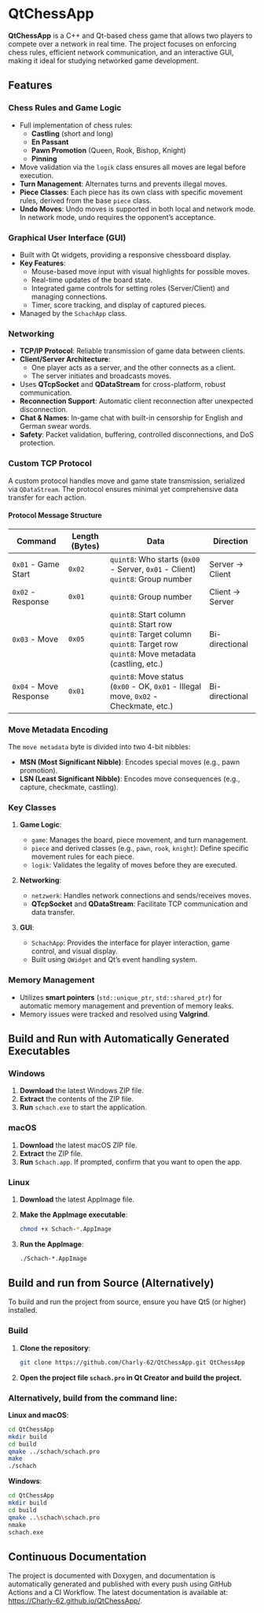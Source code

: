 # QtChessApp

**QtChessApp** is a C++ and Qt-based chess game that allows two players to compete over a network in real time. The project focuses on enforcing chess rules, efficient network communication, and an interactive GUI, making it ideal for studying networked game development.

## Features

### Chess Rules and Game Logic
- Full implementation of chess rules:
  - **Castling** (short and long)
  - **En Passant**
  - **Pawn Promotion** (Queen, Rook, Bishop, Knight)
  - **Pinning**
- Move validation via the `logik` class ensures all moves are legal before execution.
- **Turn Management**: Alternates turns and prevents illegal moves.
- **Piece Classes**: Each piece has its own class with specific movement rules, derived from the base `piece` class.
- **Undo Moves**: Undo moves is supported in both local and network mode. In network mode, undo requires the opponent’s acceptance.

### Graphical User Interface (GUI)
- Built with Qt widgets, providing a responsive chessboard display.
- **Key Features**:
  - Mouse-based move input with visual highlights for possible moves.
  - Real-time updates of the board state.
  - Integrated game controls for setting roles (Server/Client) and managing connections.
  - Timer, score tracking, and display of captured pieces.
- Managed by the `SchachApp` class.

### Networking
- **TCP/IP Protocol**: Reliable transmission of game data between clients.
- **Client/Server Architecture**:
  - One player acts as a server, and the other connects as a client.
  - The server initiates and broadcasts moves.
- Uses **QTcpSocket** and **QDataStream** for cross-platform, robust communication.
- **Reconnection Support**: Automatic client reconnection after unexpected disconnection.
- **Chat & Names**: In-game chat with built-in censorship for English and German swear words.
- **Safety**: Packet validation, buffering, controlled disconnections, and DoS protection.

### Custom TCP Protocol

A custom protocol handles move and game state transmission, serialized via `QDataStream`. The protocol ensures minimal yet comprehensive data transfer for each action.

#### Protocol Message Structure

| **Command**       | **Length (Bytes)** | **Data**                                                                                                                                             | **Direction**  |
|-------------------|--------------------|------------------------------------------------------------------------------------------------------------------------------------------------------|----------------|
| `0x01` - Game Start    | `0x02`                | `quint8`: Who starts (`0x00` - Server, `0x01` - Client) <br> `quint8`: Group number                                                                 | Server → Client |
| `0x02` - Response      | `0x01`                | `quint8`: Group number                                                                                                                               | Client → Server |
| `0x03` - Move          | `0x05`                | `quint8`: Start column <br> `quint8`: Start row <br> `quint8`: Target column <br> `quint8`: Target row <br> `quint8`: Move metadata (castling, etc.) | Bi-directional  |
| `0x04` - Move Response | `0x01`                | `quint8`: Move status (`0x00` - OK, `0x01` - Illegal move, `0x02` - Checkmate, etc.)                                                                 | Bi-directional  |

### Move Metadata Encoding

The `move metadata` byte is divided into two 4-bit nibbles:
- **MSN (Most Significant Nibble)**: Encodes special moves (e.g., pawn promotion).
- **LSN (Least Significant Nibble)**: Encodes move consequences (e.g., capture, checkmate, castling).

### Key Classes

1. **Game Logic**:
   - `game`: Manages the board, piece movement, and turn management.
   - `piece` and derived classes (e.g., `pawn`, `rook`, `knight`): Define specific movement rules for each piece.
   - `logik`: Validates the legality of moves before they are executed.

2. **Networking**:
   - `netzwerk`: Handles network connections and sends/receives moves.
   - **QTcpSocket** and **QDataStream**: Facilitate TCP communication and data transfer.

3. **GUI**:
   - `SchachApp`: Provides the interface for player interaction, game control, and visual display.
   - Built using `QWidget` and Qt’s event handling system.

### Memory Management
- Utilizes **smart pointers** (`std::unique_ptr`, `std::shared_ptr`) for automatic memory management and prevention of memory leaks.
- Memory issues were tracked and resolved using **Valgrind**.


## Build and Run with Automatically Generated Executables

### **Windows**

1. **Download** the latest Windows ZIP file.
2. **Extract** the contents of the ZIP file.
3. **Run** `schach.exe` to start the application.

### **macOS**

1. **Download** the latest macOS ZIP file.
2. **Extract** the ZIP file.
3. **Run** `Schach.app`. If prompted, confirm that you want to open the app.

### **Linux**

1. **Download** the latest AppImage file.
2. **Make the AppImage executable**:

   ```bash
   chmod +x Schach-*.AppImage
   ```

3. **Run the AppImage**:

   ```bash
   ./Schach-*.AppImage
   ```

## Build and run from Source (Alternatively)

To build and run the project from source, ensure you have Qt5 (or higher) installed.

### **Build**

1. **Clone the repository**:

   ```bash
   git clone https://github.com/Charly-62/QtChessApp.git QtChessApp
   ```

2. **Open the project file `schach.pro` in Qt Creator and build the project.**

### **Alternatively, build from the command line:**

**Linux and macOS**:

   ```bash
   cd QtChessApp
   mkdir build
   cd build
   qmake ../schach/schach.pro
   make
   ./schach
   ```

**Windows**:

   ```bash
   cd QtChessApp
   mkdir build
   cd build
   qmake ..\schach\schach.pro
   nmake
   schach.exe
   ```

## Continuous Documentation

The project is documented with Doxygen, and documentation is automatically generated and published with every push using GitHub Actions and a CI Workflow. The latest documentation is available at: https://Charly-62.github.io/QtChessApp/.
